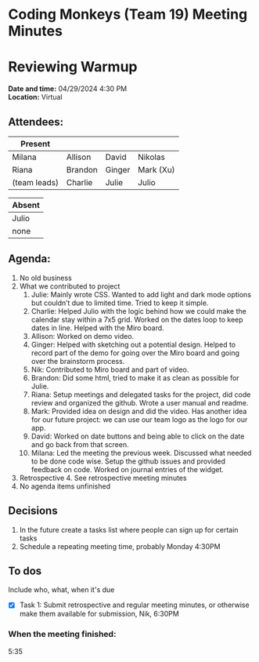 # Coding Monkeys (Team 19) Meeting Minutes
# Reviewing Warmup

**Date and time:** 04/29/2024 4:30 PM  
**Location:** Virtual

<!-- Note which members are present / absent (our team has 11 people) -->
## Attendees:
| Present      |             |            |           |
| -----------  | ----------- |----------- |-----------|
| Milana       | Allison     | David      | Nikolas   |
| Riana        | Brandon     | Ginger     | Mark (Xu) |
| (team leads) | Charlie     | Julie      | Julio     |

<!--If no one is absent you can delete this, else move their names to the table -->
| Absent |
|--------|
| Julio  |
| none   |


## Agenda:
1. No old business
2. What we contributed to project
   1. Julie: Mainly wrote CSS. Wanted to add light and dark mode options but couldn’t due to limited time. Tried to keep it simple.
   2. Charlie: Helped Julio with the logic behind how we could make the calendar stay within a 7x5 grid. Worked on the dates loop to keep dates in line. Helped with the Miro board.
   3. Allison: Worked on demo video.
   4. Ginger: Helped with sketching out a potential design. Helped to record part of the demo for going over the Miro board and going over the brainstorm process.
   5. Nik: Contributed to Miro board and part of video.
   6. Brandon: Did some html, tried to make it as clean as possible for Julie.
   7. Riana: Setup meetings and delegated tasks for the project, did code review and organized the github. Wrote a user manual and readme.
   8. Mark: Provided idea on design and did the video. Has another idea for our future project: we can use our team logo as the logo for our app.
   9. David: Worked on date buttons and being able to click on the date and go back from that screen.
   10. Milana: Led the meeting the previous week. Discussed what needed to be done code wise. Setup the github issues and provided feedback on code. Worked on journal entries of the widget.
3. Retrospective
   4. See retrospective meeting minutes
5. No agenda items unfinished
## Decisions
1. In the future create a tasks list where people can sign up for certain tasks
2. Schedule a repeating meeting time, probably Monday 4:30PM
## To dos
Include who, what, when it's due
- [x] Task 1: Submit retrospective and regular meeting minutes, or otherwise make them available for submission, Nik, 6:30PM
### When the meeting finished: 
5:35